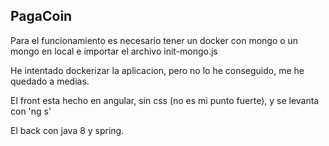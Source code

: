 ## PagaCoin

Para el funcionamiento es necesario tener un docker con mongo o un mongo en local e importar el archivo init-mongo.js

He intentado dockerizar la aplicacion, pero no lo he conseguido, me he quedado a medias.

El front esta hecho en angular, sin css (no es mi punto fuerte), y se levanta con 'ng s'

El back con java 8 y spring.
